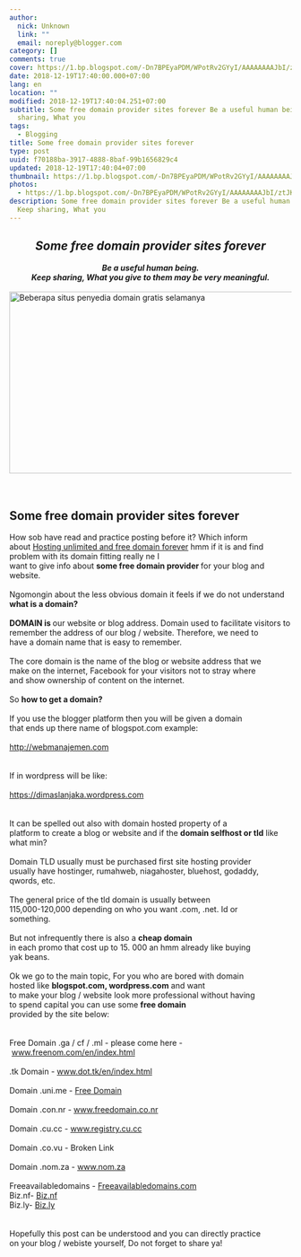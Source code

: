 ```yaml
---
author:
  nick: Unknown
  link: ""
  email: noreply@blogger.com
category: []
comments: true
cover: https://1.bp.blogspot.com/-Dn7BPEyaPDM/WPotRv2GYyI/AAAAAAAAJbI/ztJKW1raNcsOihMl4GM__tAwlYYlxbwfACLcB/s640/Beberapa%2Bsitus%2Bpenyedia%2Bdomain%2Bgratis%2Bselamanya.jpg
date: 2018-12-19T17:40:00.000+07:00
lang: en
location: ""
modified: 2018-12-19T17:40:04.251+07:00
subtitle: Some free domain provider sites forever Be a useful human being. Keep
  sharing, What you
tags:
  - Blogging
title: Some free domain provider sites forever
type: post
uuid: f70188ba-3917-4888-8baf-99b1656829c4
updated: 2018-12-19T17:40:04+07:00
thumbnail: https://1.bp.blogspot.com/-Dn7BPEyaPDM/WPotRv2GYyI/AAAAAAAAJbI/ztJKW1raNcsOihMl4GM__tAwlYYlxbwfACLcB/s640/Beberapa%2Bsitus%2Bpenyedia%2Bdomain%2Bgratis%2Bselamanya.jpg
photos:
  - https://1.bp.blogspot.com/-Dn7BPEyaPDM/WPotRv2GYyI/AAAAAAAAJbI/ztJKW1raNcsOihMl4GM__tAwlYYlxbwfACLcB/s640/Beberapa%2Bsitus%2Bpenyedia%2Bdomain%2Bgratis%2Bselamanya.jpg
description: Some free domain provider sites forever Be a useful human being.
  Keep sharing, What you
---
```


<div><center>        <h2>            <strong><em>Some free domain provider sites forever</em></strong><br>        </h2></center><center>        <strong><em>Be a useful human being.</em></strong><strong><em><br>                Keep sharing, What you give to them may be very meaningful.</em></strong><br>    </center></div><a href="https://1.bp.blogspot.com/-Dn7BPEyaPDM/WPotRv2GYyI/AAAAAAAAJbI/ztJKW1raNcsOihMl4GM__tAwlYYlxbwfACLcB/s1600/Beberapa%2Bsitus%2Bpenyedia%2Bdomain%2Bgratis%2Bselamanya.jpg" rel="noopener noreferer nofollow"><br>                <img alt="Beberapa situs penyedia domain gratis selamanya " border="0" height="324" src="https://1.bp.blogspot.com/-Dn7BPEyaPDM/WPotRv2GYyI/AAAAAAAAJbI/ztJKW1raNcsOihMl4GM__tAwlYYlxbwfACLcB/s640/Beberapa%2Bsitus%2Bpenyedia%2Bdomain%2Bgratis%2Bselamanya.jpg" title="Some free domain provider sites forever" width="640"><br>            </a><br>        <br><h2>            Some free domain provider sites forever<br>        </h2>How sob have read and practice posting before it? Which inform<br>            about&nbsp;<a href="http://www.webmanajemen.com/search/?q=unlimited+hosting" rel="noopener noreferer nofollow">Hosting unlimited and free domain forever</a>&nbsp;hmm if it is and find problem with its domain fitting really ne I<br>            want to give info about <strong>some free domain provider&nbsp;</strong>for your blog and website.<br>        <br>Ngomongin about the less obvious domain it feels if we do not&nbsp;understand <strong>what is a domain?</strong><br>        <br><strong>DOMAIN is&nbsp;</strong>our website or blog address. Domain used to facilitate visitors to<br>            remember the address of our blog / website. Therefore, we need to<br>            have a domain name that is easy to remember.<br>        <br>The core domain is the name of the blog or website address that we<br>            make on the internet, Facebook for your visitors not to stray where<br>            and show ownership of content on the internet.<br>        <br>So <strong>how to get a domain?</strong><br>        <br>If you use the blogger platform then you will be given a domain<br>            that ends up there name of blogspot.com example:<br>            <a href="http://www.webmanajemen.com/" rel="noopener noreferer nofollow"><br>                http://webmanajemen.com<br>            </a><br>        <br>If in wordpress will be like:<br>            <a href="https://dimaslanjaka.wordpress.com/" rel="noopener noreferer nofollow"><br>                https://dimaslanjaka.wordpress.com<br>            </a><br>        <br>It can be spelled out also with domain hosted property of a<br>platform to create a blog or website and if the            <strong>domain selfhost or tld</strong> like what min?<br>        <br>Domain TLD usually must be purchased first site hosting provider<br>            usually have hostinger, rumahweb, niagahoster, bluehost, godaddy,<br>            qwords, etc.<br>        <br>The general price of the tld domain is usually between<br>            115,000-120,000 depending on who you want .com, .net. Id or<br>            something.<br>        <br>But not infrequently there is also a <strong>cheap domain</strong><br>            in each promo that cost up to 15. 000 an hmm already like buying<br>            yak beans.<br>        <br>Ok we go to the main topic, For you who are bored with domain<br>            hosted like <strong>blogspot.com, wordpress.com</strong> and want<br>            to make your blog / website look more professional without having<br>            to spend capital you can use some <strong>free domain</strong><br>            provided by the site below:<br>        <br><br>Free Domain .ga / cf / .ml - please come here -&nbsp;<a href="https://translate.googleusercontent.com/translate_c?depth=1&amp;nv=1&amp;rurl=translate.google.com&amp;sl=id&amp;sp=nmt4&amp;tl=en&amp;u=http://www.freenom.com/en/index.html&amp;usg=ALkJrhhJcUYj1e2sj45nv6x_wB6Syn3w8Q" rel="noopener noreferer nofollow">www.freenom.com/en/index.html</a><br>        <br>.tk Domain -&nbsp;<a href="https://translate.googleusercontent.com/translate_c?depth=1&amp;nv=1&amp;rurl=translate.google.com&amp;sl=id&amp;sp=nmt4&amp;tl=en&amp;u=http://www.dot.tk/en/index.html&amp;usg=ALkJrhh9vNIWTeJTdRtUoqQHLcOrURSkFw" rel="noopener noreferer nofollow">www.dot.tk/en/index.html</a><br>        <br>Domain .uni.me -&nbsp;<a href="https://translate.googleusercontent.com/translate_c?depth=1&amp;nv=1&amp;rurl=translate.google.com&amp;sl=id&amp;sp=nmt4&amp;tl=en&amp;u=http://www.premiuminfo.org/top-10-free-domain-name-providers-site/&amp;usg=ALkJrhi7AZn0mW08Oa6I638XZKWIM5L56g" rel="noopener noreferer nofollow">Free Domain</a><br>        <br>Domain .con.nr -&nbsp;<a href="https://translate.googleusercontent.com/translate_c?depth=1&amp;nv=1&amp;rurl=translate.google.com&amp;sl=id&amp;sp=nmt4&amp;tl=en&amp;u=http://www.freedomain.co.nr/&amp;usg=ALkJrhgS6Vxh2aalcbLfnfaRwuzJ9Ryhow" rel="noopener noreferer nofollow">www.freedomain.co.nr</a><br>        <br>Domain .cu.cc -&nbsp;<a href="https://translate.googleusercontent.com/translate_c?depth=1&amp;nv=1&amp;rurl=translate.google.com&amp;sl=id&amp;sp=nmt4&amp;tl=en&amp;u=http://www.registry.cu.cc/&amp;usg=ALkJrhjNmPJmB4gCRk6cNCJMXQnNjbb54Q" rel="noopener noreferer nofollow">www.registry.cu.cc</a><br>        <br>Domain .co.vu - Broken Link<br>        <br>Domain .nom.za -&nbsp;<a href="https://translate.googleusercontent.com/translate_c?depth=1&amp;nv=1&amp;rurl=translate.google.com&amp;sl=id&amp;sp=nmt4&amp;tl=en&amp;u=http://www.nom.za/&amp;usg=ALkJrhjyicyuFKE3xZ9txYSdvnThl9YIgQ" rel="noopener noreferer nofollow">www.nom.za</a><br>        <br>Freeavailabledomains -&nbsp;<a href="https://translate.googleusercontent.com/translate_c?depth=1&amp;nv=1&amp;rurl=translate.google.com&amp;sl=id&amp;sp=nmt4&amp;tl=en&amp;u=http://freeavailabledomains.com/&amp;usg=ALkJrhhcno9PSDLXqzDC3ZmWRQ8_vsu71A" rel="noopener noreferer nofollow">Freeavailabledomains.com</a><br>Biz.nf-&nbsp;<a href="https://translate.googleusercontent.com/translate_c?depth=1&amp;nv=1&amp;rurl=translate.google.com&amp;sl=id&amp;sp=nmt4&amp;tl=en&amp;u=http://biz.nf/&amp;usg=ALkJrhhJSXfb5qd4wc4MfMgbmANdznqEyw" rel="noopener noreferer nofollow">Biz.nf</a><br>Biz.ly-&nbsp;<a href="https://translate.googleusercontent.com/translate_c?depth=1&amp;nv=1&amp;rurl=translate.google.com&amp;sl=id&amp;sp=nmt4&amp;tl=en&amp;u=http://biz.ly/&amp;usg=ALkJrhipccNYQKnCOORbyMrKADsLIii8zw" rel="noopener noreferer nofollow">Biz.ly<br>            </a><br>        <br>Hopefully this post can be understood and you can directly practice<br>            on your blog / webiste yourself, Do not forget to share ya!